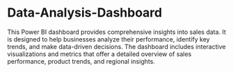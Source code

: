 # Data-Analysis-Dashboard
This Power BI dashboard provides comprehensive insights into sales data. It is designed to help businesses analyze their performance, identify key trends, and make data-driven decisions. The dashboard includes interactive visualizations and metrics that offer a detailed overview of sales performance, product trends, and regional insights.
